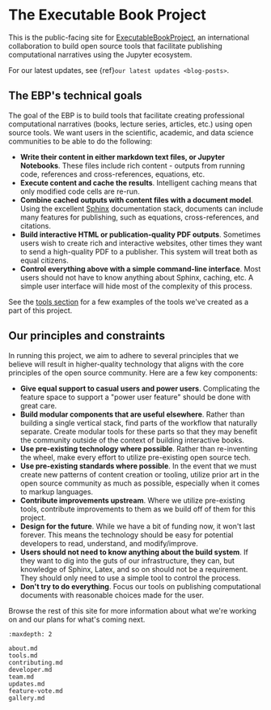 # The Executable Book Project

This is the public-facing site for
[ExecutableBookProject](https://github.com/executablebooks), an international
collaboration to build open source tools that facilitate publishing
computational narratives using the Jupyter ecosystem.

For our latest updates, see {ref}`our latest updates <blog-posts>`.

## The EBP's technical goals

The goal of the EBP is to build tools that facilitate creating
professional computational narratives (books, lecture series, articles, etc.)
using open source tools. We want users in the scientific, academic,
and data science communities to be able to do the following:

* **Write their content in either markdown text files, or Jupyter Notebooks**.
  These files include rich content - outputs from running code, references
  and cross-references, equations, etc.
* **Execute content and cache the results**. Intelligent caching means
  that only modified code cells are re-run.
* **Combine cached outputs with content files with a document model**. Using
  the excellent [Sphinx](https://www.sphinx-doc.org/en/master/) documentation
  stack, documents can include many features for publishing, such as
  equations, cross-references, and citations.
* **Build interactive HTML or publication-quality PDF outputs**. Sometimes
  users wish to create rich and interactive websites, other times they want to
  send a high-quality PDF to a publisher. This system will treat both as
  equal citizens.
* **Control everything above with a simple command-line interface**. Most
  users should not have to know anything about Sphinx, caching, etc. A simple
  user interface will hide most of the complexity of this process.

See the [tools section](tools) for a few examples of the tools we've created
as a part of this project.

## Our principles and constraints

In running this project, we aim to adhere to several principles that we believe
will result in higher-quality technology that aligns with the core principles
of the open source community. Here are a few key components:

* **Give equal support to casual users and power users**. Complicating the feature
  space to support a "power user feature" should be done with great care.
* **Build modular components that are useful elsewhere**. Rather than building
  a single vertical stack, find parts of the workflow that naturally separate.
  Create modular tools for these parts so that they may benefit the community
  outside of the context of building interactive books.
* **Use pre-existing technology where possible**. Rather than re-inventing
  the wheel, make every effort to utilize pre-existing open source tech.
* **Use pre-existing standards where possible**. In the event that we must
  create new patterns of content creation or tooling, utilize prior art in
  the open source community as much as possible, especially when it comes to
  markup languages.
* **Contribute improvements upstream**. Where we utilize pre-existing tools,
  contribute improvements to them as we build off of them for this project.
* **Design for the future**. While we have a bit of funding now, it won't last
  forever. This means the technology should be easy for potential developers
  to read, understand, and modify/improve.
* **Users should not need to know anything about the build system**. If they
  want to dig into the guts of our infrastructure, they can, but knowledge
  of Sphinx, Latex, and so on should not be a requirement. They should only need to
  use a simple tool to control the process.
* **Don't try to do everything**. Focus our tools on publishing
  computational documents with reasonable choices made for the user.

Browse the rest of this site for more information about what we're working
on and our plans for what's coming next.

```{toctree}
:maxdepth: 2

about.md
tools.md
contributing.md
developer.md
team.md
updates.md
feature-vote.md
gallery.md
```
